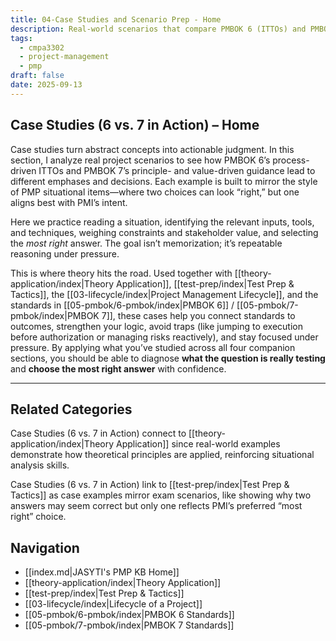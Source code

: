 ```yaml
---
title: 04-Case Studies and Scenario Prep - Home
description: Real-world scenarios that compare PMBOK 6 (ITTOs) and PMBOK 7 (principles/value) to sharpen situational judgment for the PMP exam.
tags:
  - cmpa3302
  - project-management
  - pmp
draft: false
date: 2025-09-13
---
```


## Case Studies (6 vs. 7 in Action) – Home

Case studies turn abstract concepts into actionable judgment. In this section, I analyze real project scenarios to see how PMBOK 6’s process-driven ITTOs and PMBOK 7’s principle- and value-driven guidance lead to different emphases and decisions. Each example is built to mirror the style of PMP situational items—where two choices can look “right,” but one aligns best with PMI’s intent. 

Here we practice reading a situation, identifying the relevant inputs, tools, and techniques, weighing constraints and stakeholder value, and selecting the *most right* answer. The goal isn’t memorization; it’s repeatable reasoning under pressure. 

This is where theory hits the road. Used together with [[theory-application/index|Theory Application]], [[test-prep/index|Test Prep & Tactics]], the [[03-lifecycle/index|Project Management Lifecycle]], and the standards in [[05-pmbok/6-pmbok/index|PMBOK 6]] / [[05-pmbok/7-pmbok/index|PMBOK 7]], these cases help you connect standards to outcomes, strengthen your logic, avoid traps (like jumping to execution before authorization or managing risks reactively), and stay focused under pressure. By applying what you’ve studied across all four companion sections, you should be able to diagnose **what the question is really testing** and **choose the most right answer** with confidence.

---

## Related Categories
Case Studies (6 vs. 7 in Action) connect to [[theory-application/index|Theory Application]] since real-world examples demonstrate how theoretical principles are applied, reinforcing situational analysis skills.

Case Studies (6 vs. 7 in Action) link to [[test-prep/index|Test Prep & Tactics]] as case examples mirror exam scenarios, like showing why two answers may seem correct but only one reflects PMI’s preferred “most right” choice.

## Navigation
- [[index.md|JASYTI's PMP KB Home]]
- [[theory-application/index|Theory Application]]
- [[test-prep/index|Test Prep & Tactics]]
- [[03-lifecycle/index|Lifecycle of a Project]]
- [[05-pmbok/6-pmbok/index|PMBOK 6 Standards]]
- [[05-pmbok/7-pmbok/index|PMBOK 7 Standards]]
